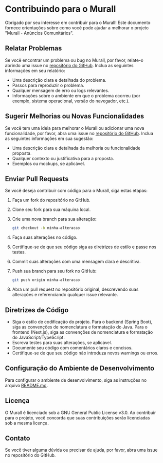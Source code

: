 # Contribuindo para o Murall

Obrigado por seu interesse em contribuir para o Murall! Este documento fornece orientações sobre como você pode ajudar a melhorar o projeto "Murall - Anúncios Comunitários".

## Relatar Problemas

Se você encontrar um problema ou bug no Murall, por favor, relate-o abrindo uma issue no [repositório do GitHub](https://github.com/seuusername/murall/issues). Inclua as seguintes informações em seu relatório:

- Uma descrição clara e detalhada do problema.
- Passos para reproduzir o problema.
- Qualquer mensagem de erro ou logs relevantes.
- Informações sobre o ambiente em que o problema ocorreu (por exemplo, sistema operacional, versão do navegador, etc.).

## Sugerir Melhorias ou Novas Funcionalidades

Se você tem uma ideia para melhorar o Murall ou adicionar uma nova funcionalidade, por favor, abra uma issue no [repositório do GitHub](https://github.com/seuusername/murall/issues). Inclua as seguintes informações em sua sugestão:

- Uma descrição clara e detalhada da melhoria ou funcionalidade proposta.
- Qualquer contexto ou justificativa para a proposta.
- Exemplos ou mockups, se aplicável.

## Enviar Pull Requests

Se você deseja contribuir com código para o Murall, siga estas etapas:

1. Faça um fork do repositório no GitHub.

2. Clone seu fork para sua máquina local.

3. Crie uma nova branch para sua alteração:
   ```bash
   git checkout -b minha-alteracao
4. Faça suas alterações no código.

5. Certifique-se de que seu código siga as diretrizes de estilo e passe nos testes.

6. Commit suas alterações com uma mensagem clara e descritiva.

7. Push sua branch para seu fork no GitHub:
   ```bash
   git push origin minha-alteracao
8. Abra um pull request no repositório original, descrevendo suas alterações e referenciando qualquer issue relevante.

## Diretrizes de Código

- Siga o estilo de codificação do projeto. Para o backend (Spring Boot), siga as convenções de nomenclatura e formatação do Java. Para o frontend (Next.js), siga as convenções de nomenclatura e formatação do JavaScript/TypeScript.
- Escreva testes para suas alterações, se aplicável.
- Documente seu código com comentários claros e concisos.
- Certifique-se de que seu código não introduza novos warnings ou erros.

## Configuração do Ambiente de Desenvolvimento
Para configurar o ambiente de desenvolvimento, siga as instruções no arquivo [README.md](https://github.com/AntonioPaess/Murall/blob/main/README.md).

## Licença
O Murall é licenciado sob a GNU General Public License v3.0. Ao contribuir para o projeto, você concorda que suas contribuições serão licenciadas sob a mesma licença.

## Contato
Se você tiver alguma dúvida ou precisar de ajuda, por favor, abra uma issue no repositório do GitHub.
